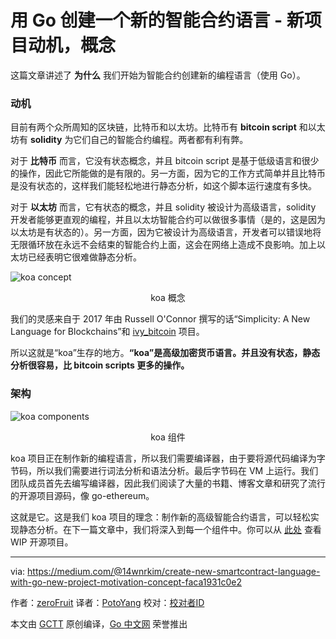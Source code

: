 # 用 Go 创建一个新的智能合约语言 - 新项目动机，概念

这篇文章讲述了 **为什么** 我们开始为智能合约创建新的编程语言（使用 Go）。

### 动机

目前有两个众所周知的区块链，比特币和以太坊。比特币有 **bitcoin script** 和以太坊有 **solidity** 为它们自己的智能合约编程。两者都有利有弊。

对于 **比特币** 而言，它没有状态概念，并且 bitcoin script 是基于低级语言和很少的操作，因此它所能做的是有限的。另一方面，因为它的工作方式简单并且比特币是没有状态的，这样我们能轻松地进行静态分析，如这个脚本运行速度有多快。

对于 **以太坊** 而言，它有状态的概念，并且 solidity 被设计为高级语言，solidity 开发者能够更直观的编程，并且以太坊智能合约可以做很多事情（是的，这是因为以太坊是有状态的）。另一方面，因为它被设计为高级语言，开发者可以错误地将无限循环放在永远不会结束的智能合约上面，这会在网络上造成不良影响。加上以太坊已经表明它很难做静态分析。

![koa concept](https://raw.githubusercontent.com/PotoYang/gctt-images/master/create-new-smartcontract-language-with-go-new-project-motivation-concept/koa-concept.png)
<center>koa 概念</center>

我们的灵感来自于 2017 年由 Russell O'Connor 撰写的话“Simplicity: A New Language for Blockchains”和 [ivy_bitcoin](https://github.com/ivy-lang/ivy-bitcoin) 项目。

所以这就是“koa”生存的地方。**“koa”是高级加密货币语言。并且没有状态，静态分析很容易，比 bitcoin scripts 更多的操作。**

### 架构

![koa components](https://raw.githubusercontent.com/PotoYang/gctt-images/master/create-new-smartcontract-language-with-go-new-project-motivation-concept/koa-components.png)
<center>koa 组件</center>

koa 项目正在制作新的编程语言，所以我们需要编译器，由于要将源代码编译为字节码，所以我们需要进行词法分析和语法分析。最后字节码在 VM 上运行。我们团队成员首先去编写编译器，因此我们阅读了大量的书籍、博客文章和研究了流行的开源项目源码，像 go-ethereum。

这就是它。这是我们 koa 项目的理念：制作新的高级智能合约语言，可以轻松实现静态分析。在下一篇文章中，我们将深入到每一个组件中。你可以从 [此处](https://github.com/DE-labtory/koa) 查看 WIP 开源项目。

---

via: https://medium.com/@14wnrkim/create-new-smartcontract-language-with-go-new-project-motivation-concept-faca1931c0e2

作者：[zeroFruit](https://medium.com/@14wnrkim)
译者：[PotoYang](https://github.com/PotoYang)
校对：[校对者ID](https://github.com/校对者ID)

本文由 [GCTT](https://github.com/studygolang/GCTT) 原创编译，[Go 中文网](https://studygolang.com/) 荣誉推出
